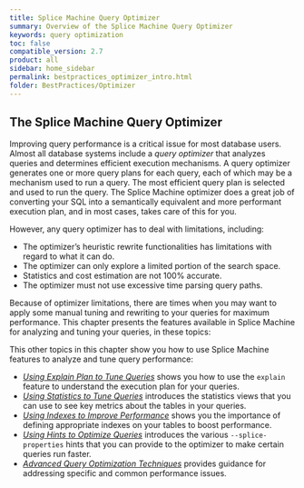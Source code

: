 ```yaml
---
title: Splice Machine Query Optimizer
summary: Overview of the Splice Machine Query Optimizer
keywords: query optimization
toc: false
compatible_version: 2.7
product: all
sidebar: home_sidebar
permalink: bestpractices_optimizer_intro.html
folder: BestPractices/Optimizer
---
```

<section>
<div class="TopicContent" data-swiftype-index="true" markdown="1">

# The Splice Machine Query Optimizer

Improving query performance is a critical issue for most database users. Almost all database systems include a *query optimizer* that analyzes queries and determines efficient execution mechanisms. A query optimizer generates one or more query plans for each query, each of which may be a mechanism used to run a query. The most efficient query plan is selected and used to run the query. The Splice Machine optimizer does a great job of converting your SQL into a semantically equivalent and more performant execution plan, and in most cases, takes care of this for you.

However, any query optimizer has to deal with limitations, including:

* The optimizer’s heuristic rewrite functionalities has limitations with regard to what it can do.
* The optimizer can only explore a limited portion of the search space.
* Statistics and cost estimation are not 100% accurate.
* The optimizer must not use excessive time parsing query paths.

Because of optimizer limitations, there are times when you may want to apply some manual tuning and rewriting to your queries for maximum performance. This chapter presents the features available in Splice Machine for analyzing and tuning your queries, in these topics:

This other topics in this chapter show you how to use Splice Machine features to analyze and tune query performance:

* [*Using Explain Plan to Tune Queries*](bestpractices_optimizer_explain.html) shows you how to use the `explain` feature to understand the execution plan for your queries.
* [*Using Statistics to Tune Queries*](bestpractices_optimizer_statistics.html) introduces the statistics views that you can use to see key metrics about the tables in your queries.
* [*Using Indexes to Improve Performance*](bestpractices_optimizer_indexes.html) shows you the importance of defining appropriate indexes on your tables to boost performance.
* [*Using Hints to Optimize Queries*](bestpractices_optimizer_hints.html) introduces the various `--splice-properties` hints that you can provide to the optimizer to make certain queries run faster.
* [*Advanced Query Optimization Techniques*](bestpractices_optimizer_advanced.html) provides guidance for addressing specific and common performance issues.


</div>
</section>
